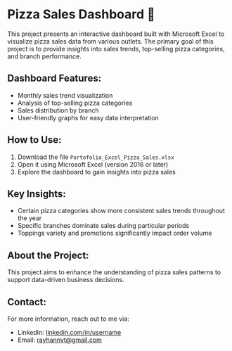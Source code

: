 # Pizza Sales Dashboard 🍕  

This project presents an interactive dashboard built with Microsoft Excel to visualize pizza sales data from various outlets. The primary goal of this project is to provide insights into sales trends, top-selling pizza categories, and branch performance.  

## Dashboard Features:  
- Monthly sales trend visualization  
- Analysis of top-selling pizza categories  
- Sales distribution by branch  
- User-friendly graphs for easy data interpretation  

## How to Use:  
1. Download the file `Portofolio_Excel_Pizza_Sales.xlsx`  
2. Open it using Microsoft Excel (version 2016 or later)  
3. Explore the dashboard to gain insights into pizza sales  

## Key Insights:  
- Certain pizza categories show more consistent sales trends throughout the year  
- Specific branches dominate sales during particular periods  
- Toppings variety and promotions significantly impact order volume  

## About the Project:  
This project aims to enhance the understanding of pizza sales patterns to support data-driven business decisions.  

## Contact:  
For more information, reach out to me via:  
- LinkedIn: [linkedin.com/in/username](https://linkedin.com/in/rayhannvt)  
- Email: rayhannvt@gmail.com  
